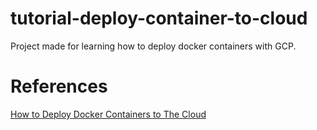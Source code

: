 # tutorial-deploy-container-to-cloud
Project made for learning how to deploy docker containers with GCP.

# References
[How to Deploy Docker Containers to The Cloud](https://towardsdatascience.com/how-to-deploy-docker-containers-to-the-cloud-b4d89b2c6c31)

